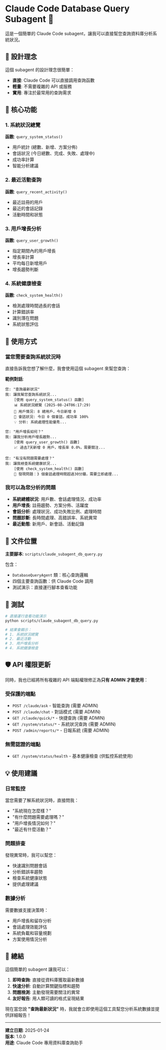 # Claude Code Database Query Subagent 🤖

這是一個簡單的 Claude Code subagent，讓我可以直接幫您查詢資料庫分析系統狀況。

## 🎯 設計理念

這個 subagent 的設計理念很簡單：
- **直接**: Claude Code 可以直接調用查詢函數
- **輕量**: 不需要複雜的 API 或服務
- **實用**: 專注於最常用的查詢需求

## 🔧 核心功能

### 1. 系統狀況總覽
**函數**: `query_system_status()`
- 用戶統計 (總數、新增、方案分佈)
- 會話狀況 (今日總數、完成、失敗、處理中)
- 成功率計算
- 智能分析建議

### 2. 最近活動查詢
**函數**: `query_recent_activity()`
- 最近註冊的用戶
- 最近的會話記錄
- 活動時間和狀態

### 3. 用戶增長分析
**函數**: `query_user_growth()`
- 指定期間內的用戶增長
- 增長率計算
- 平均每日新增用戶
- 增長趨勢判斷

### 4. 系統健康檢查
**函數**: `check_system_health()`
- 檢測處理時間過長的會話
- 計算錯誤率
- 識別潛在問題
- 系統狀態評估

## 🚀 使用方式

### 當您需要查詢系統狀況時

直接告訴我您想了解什麼，我會使用這個 subagent 來幫您查詢：

**範例對話**:
```
您: "查詢最新狀況"
我: 讓我幫您查詢系統狀況...
    [使用 query_system_status() 函數]
    📊 系統狀況總覽 (2025-08-24T06:17:29)
    👥 用戶情況: 8 總用戶，今日新增 0
    🔄 會話狀況: 今日 0 個會話，成功率 100%
    💡 分析: 系統處理性能優秀...

您: "用戶增長如何？"  
我: 讓我分析用戶增長趨勢...
    [使用 query_user_growth() 函數]
    📈 過去7天新增 0 用戶，增長率 0.0%，需要關注...

您: "有沒有問題需要處理？"
我: 讓我檢查系統健康狀況...
    [使用 check_system_health() 函數]
    🔴 發現問題：3 個會話處理時間超過30分鐘，需要立即處理...
```

### 我可以為您分析的問題

- **系統總體狀況**: 用戶數、會話處理情況、成功率
- **用戶增長**: 註冊趨勢、方案分佈、活躍度
- **會話分析**: 處理狀況、成功失敗比例、處理時間
- **問題診斷**: 長時間處理、高錯誤率、系統異常
- **最近動態**: 新用戶、新會話、活動記錄

## 📁 文件位置

**主要腳本**: `scripts/claude_subagent_db_query.py`

包含：
- `DatabaseQueryAgent` 類：核心查詢邏輯
- 四個主要查詢函數：供 Claude Code 調用
- 測試演示：直接運行腳本查看功能

## 🧪 測試

```bash
# 直接運行查看功能演示
python scripts/claude_subagent_db_query.py

# 結果會顯示：
# 1. 系統狀況總覽
# 2. 最近活動  
# 3. 用戶增長分析
# 4. 系統健康檢查
```

## 🛡️ API 權限更新

同時，我也已經將所有複雜的 API 端點權限修正為**只有 ADMIN 才能使用**：

### 受保護的端點
- `POST /claude/ask` - 智能查詢 (需要 ADMIN)
- `POST /claude/chat` - 對話模式 (需要 ADMIN) 
- `GET /claude/quick/*` - 快捷查詢 (需要 ADMIN)
- `GET /system/status/*` - 系統狀況查詢 (需要 ADMIN)
- `POST /admin/reports/*` - 日報系統 (需要 ADMIN)

### 無需認證的端點
- `GET /system/status/health` - 基本健康檢查 (供監控系統使用)

## 💡 使用建議

### 日常監控
當您需要了解系統狀況時，直接問我：
- "系統現在怎麼樣？"
- "有什麼問題需要處理嗎？"
- "用戶增長情況如何？"
- "最近有什麼活動？"

### 問題排查
發現異常時，我可以幫您：
- 快速識別問題會話
- 分析錯誤率趨勢
- 檢查系統健康狀態
- 提供處理建議

### 數據分析
需要數據支援決策時：
- 用戶增長和留存分析
- 會話處理效能評估
- 系統負載和容量規劃
- 方案使用情況分析

## 🎯 總結

這個簡單的 subagent 讓我可以：
1. **即時查詢**: 直接從資料庫獲取最新數據
2. **快速分析**: 自動計算關鍵指標和趨勢
3. **問題檢測**: 主動發現需要關注的異常
4. **友好報告**: 用人類可讀的格式呈現結果

現在當您說 **"查詢最新狀況"** 時，我就會立即使用這個工具幫您分析系統數據並提供詳細報告！

---

**建立日期**: 2025-01-24  
**版本**: 1.0.0  
**用途**: Claude Code 專用資料庫查詢助手
